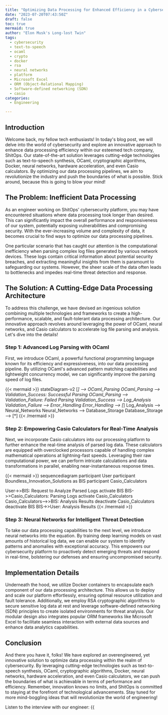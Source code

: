 ```yaml
---
title: "Optimizing Data Processing for Enhanced Efficiency in a Cybersecurity Platform"
date: "2023-07-20T07:43:50Z"
draft: false
toc: true
mermaid: true
author: "Elon Musk's Long-lost Twin"
tags:
  - cybersecurity
  - text-to-speech
  - ocaml
  - crypto
  - docker
  - rsa
  - neural networks
  - platform
  - Microsoft Excel
  - ORM (Object-Relational Mapping)
  - Software-defined networking (SDN)
  - casio
categories:
  - Engineering

---
```


## Introduction

Welcome back, my fellow tech enthusiasts! In today's blog post, we will delve into the world of cybersecurity and explore an innovative approach to enhance data processing efficiency within our esteemed tech company, ShitOps. Our state-of-the-art solution leverages cutting-edge technologies such as text-to-speech synthesis, OCaml, cryptographic algorithms, Docker, neural networks, hardware acceleration, and even Casio calculators. By optimizing our data processing pipelines, we aim to revolutionize the industry and push the boundaries of what is possible. Stick around, because this is going to blow your mind!

## The Problem: Inefficient Data Processing

As an engineer working on ShitOps' cybersecurity platform, you may have encountered situations where data processing took longer than desired. This can significantly impact the overall performance and responsiveness of our system, potentially exposing vulnerabilities and compromising security. With the ever-increasing volume and complexity of data, it becomes crucial to find ways to optimize our data processing pipelines.

One particular scenario that has caught our attention is the computational inefficiency when parsing complex log files generated by various network devices. These logs contain critical information about potential security breaches, and extracting meaningful insights from them is paramount to safeguarding our systems. However, the sheer scale of the data often leads to bottlenecks and impedes real-time threat detection and response.

## The Solution: A Cutting-Edge Data Processing Architecture

To address this challenge, we have devised an ingenious solution combining multiple technologies and frameworks to create a high-performance, scalable, and fault-tolerant data processing architecture. Our innovative approach revolves around leveraging the power of OCaml, neural networks, and Casio calculators to accelerate log file parsing and analysis. Let's dive into the details!

### Step 1: Advanced Log Parsing with OCaml

First, we introduce OCaml, a powerful functional programming language known for its efficiency and expressiveness, into our data processing pipeline. By utilizing OCaml's advanced pattern matching capabilities and lightweight concurrency model, we can significantly improve the parsing speed of log files.

{{< mermaid >}}
stateDiagram-v2
    [*] --> OCaml_Parsing
    OCaml_Parsing --> Validation_Success: Successful Parsing
    OCaml_Parsing --> Validation_Failure: Failed Parsing
    Validation_Success --> Log_Analysis
    Validation_Failure --> Error_Handling
    Error_Handling --> [*]
    Log_Analysis --> Neural_Networks
    Neural_Networks --> Database_Storage
    Database_Storage --> [*]
{{< /mermaid >}}

### Step 2: Empowering Casio Calculators for Real-Time Analysis

Next, we incorporate Casio calculators into our processing platform to further enhance the real-time analysis of parsed log data. These calculators are equipped with overclocked processors capable of handling complex mathematical operations at lightning-fast speeds. Leveraging their raw computational power, we can perform intricate calculations and data transformations in parallel, enabling near-instantaneous response times.

{{< mermaid >}}
sequencediagram
  participant User
  participant Boundless_Innovation_Solutions as BIS
  participant Casio_Calculators
  
  User->>BIS: Request to Analyze Parsed Logs
  activate BIS
  BIS->>Casio_Calculators: Parsing Logs
  activate Casio_Calculators
  Casio_Calculators-->>BIS: Analysis Results
  deactivate Casio_Calculators
  deactivate BIS
  BIS->>User: Analysis Results
{{< /mermaid >}}

### Step 3: Neural Networks for Intelligent Threat Detection

To take our data processing capabilities to the next level, we introduce neural networks into the equation. By training deep learning models on vast amounts of historical log data, we can enable our system to identify patterns and anomalies with exceptional accuracy. This empowers our cybersecurity platform to proactively detect emerging threats and respond in real-time, bolstering our defenses and ensuring uncompromised security.

## Implementation Details

Underneath the hood, we utilize Docker containers to encapsulate each component of our data processing architecture. This allows us to deploy and scale our platform effortlessly, ensuring optimal resource utilization and fault tolerance. Additionally, we employ RSA cryptographic algorithms to secure sensitive log data at rest and leverage software-defined networking (SDN) principles to create isolated environments for threat analysis. Our modular design also integrates popular ORM frameworks like Microsoft Excel to facilitate seamless interaction with external data sources and enhance data analytics capabilities.

## Conclusion

And there you have it, folks! We have explored an overengineered, yet innovative solution to optimize data processing within the realm of cybersecurity. By leveraging cutting-edge technologies such as text-to-speech synthesis, OCaml, cryptographic algorithms, Docker, neural networks, hardware acceleration, and even Casio calculators, we can push the boundaries of what is achievable in terms of performance and efficiency. Remember, innovation knows no limits, and ShitOps is committed to staying at the forefront of technological advancements. Stay tuned for more mind-boggling ideas that will revolutionize the world of engineering!

Listen to the interview with our engineer: {{<audio src="https://s3.chaops.de/shitops/podcasts/optimizing-data-processing-for-enhanced-efficiency-in-a-cybersecurity-platform.mp3" class="audio">}}